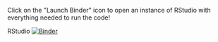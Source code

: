Click on the "Launch Binder" icon to open an instance of RStudio with everything needed to run the code!

RStudio [![Binder](https://mybinder.org/badge_logo.svg)](https://mybinder.org/v2/gh/davidfastovich/spectrum_ecoacc/main?urlpath=rstudio)
